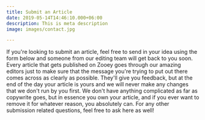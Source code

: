 ```yaml
---
title: Submit an Article
date: 2019-05-14T14:46:10.000+06:00
description: This is meta description
image: images/contact.jpg

---
```

If you're looking to submit an article, feel free to send in your idea using the form below and someone from our editing team will get back to you soon. Every article that gets published on Zooey goes through our amazing editors just to make sure that the message you're trying to put out there comes across as clearly as possible. They'll give you feedback, but at the end of the day your article is yours and we will never make any changes that we don't run by you first. We don't have anything complicated as far as copywrite goes, but in essence you own your article, and if you ever want to remove it for whatever reason, you absolutely can. For any other submission related questions, feel free to ask here as well!

